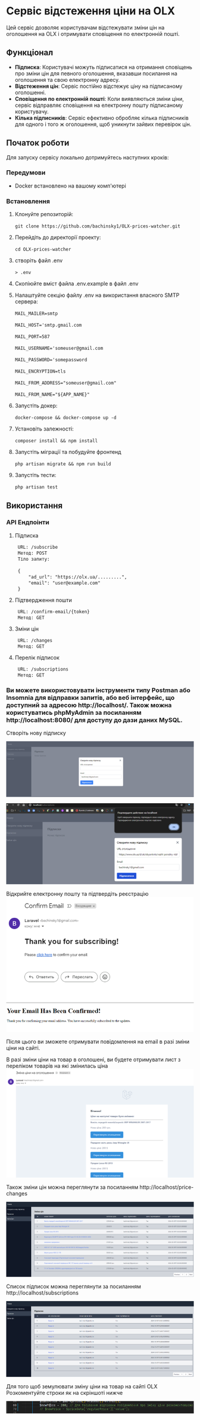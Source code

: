 # Сервіс відстеження ціни на OLX

Цей сервіс дозволяє користувачам відстежувати зміни цін на оголошення на OLX і отримувати сповіщення по електронній пошті.

## Функціонал

- **Підписка**: Користувачі можуть підписатися на отримання сповіщень про зміни цін для певного оголошення, вказавши посилання на оголошення та свою електронну адресу.
- **Відстеження цін**: Сервіс постійно відстежує ціну на підписаному оголошенні.
- **Сповіщення по електронній пошті**: Коли виявляються зміни ціни, сервіс відправляє сповіщення на електронну пошту підписаному користувачу.
- **Кілька підписників**: Сервіс ефективно обробляє кілька підписників для одного і того ж оголошення, щоб уникнути зайвих перевірок цін.

## Початок роботи

Для запуску сервісу локально дотримуйтесь наступних кроків:

### Передумови

- Docker встановлено на вашому комп'ютері

### Встановлення

1. Клонуйте репозиторій:

   `git clone https://github.com/bachinsky1/OLX-prices-watcher.git`

2. Перейдіть до директорії проекту:

   `cd OLX-prices-watcher`

3. створіть файл .env

   `> .env`

4. Скопіюйте вміст файла .env.example в файл .env

5. Налаштуйте секцію файлу .env на використання власного SMTP сервера:

    `MAIL_MAILER=smtp`

    `MAIL_HOST='smtp.gmail.com`

    `MAIL_PORT=587`

    `MAIL_USERNAME='someuser@gmail.com`

    `MAIL_PASSWORD='somepassword`

    `MAIL_ENCRYPTION=tls`

    `MAIL_FROM_ADDRESS="someuser@gmail.com"`

    `MAIL_FROM_NAME="${APP_NAME}"` 

3. Запустіть докер:

    `docker-compose && docker-compose up -d`

4. Установіть залежності:

    `composer install && npm install`

5. Запустіть міграції та побудуйте фронтенд

    `php artisan migrate && npm run build`

6. Запустіть тести:

    `php artisan test`


## Використання

### API Ендпоінти

1. Підписка

        URL: /subscribe
        Метод: POST
        Тіло запиту:

        {
            "ad_url": "https://olx.ua/.........",
            "email": "user@example.com"
        }

2. Підтвердження пошти
        
        URL: /confirm-email/{token}
        Метод: GET 

3. Зміни цін

        URL: /changes
        Метод: GET

4. Перелік підписок

        URL: /subscriptions
        Метод: GET



### Ви можете використовувати інструменти типу **Postman** або **Insomnia** для відправки запитів, або веб інтерфейс, що доступний за адресою http://localhost/. Також можна користуватись phpMyAdmin за посиланням http://localhost:8080/ для доступу до дази даних MySQL.

Створіть нову підписку

![alt text](image.png)

![alt text](image-1.png)

Відкрийте електронну пошту та підтвердіть реєстрацію
![alt text](image-2.png)
![alt text](image-3.png)

Після цього ви зможете отримувати повідомлення на email в разі зміни ціни на сайті.

В разі зміни ціни на товар в оголошені, ви будете отримувати лист з переліком товарів на які змінилась ціна
![alt text](image-4.png)

Також зміни цін можна переглянути за посиланням http://localhost/price-changes

![alt text](image-5.png)

Список підписок можна переглянути за посиланням http://localhost/subscriptions

![alt text](image-6.png)


Для того щоб земулювати зміну ціни на товар на сайті OLX
Розкоментуйте строки як на скріншоті нижче

![alt text](image-7.png)

